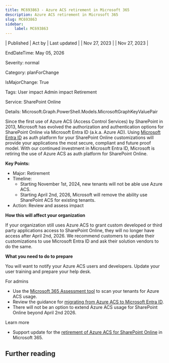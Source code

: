 ```yaml
---
title: MC693863 - Azure ACS retirement in Microsoft 365
description: Azure ACS retirement in Microsoft 365
slug: MC693863
sidebar:
    label: MC693863
---
```



| Published | Act by | Last updated |
| Nov 27, 2023 |  | Nov 27, 2023 |

EndDateTime: May 05, 2026

Severity: normal

Category: planForChange

IsMajorChange: True

Tags: User impact Admin impact Retirement

Service: SharePoint Online

Details: Microsoft.Graph.PowerShell.Models.MicrosoftGraphKeyValuePair

<p>Since the first use of Azure ACS (Access Control Services) by SharePoint in 2013, Microsoft has evolved the authorization and authentication options for SharePoint Online via Microsoft Entra ID (a.k.a. Azure AD). Using <a href="https://learn.microsoft.com/en-us/azure/active-directory/develop/" target="_blank">Microsoft Entra ID</a> as auth platform for your SharePoint Online customizations will provide your applications the most secure, compliant and future proof model. With our continued investment in Microsoft Entra ID, Microsoft is retiring the use of Azure ACS as auth platform for SharePoint Online. 
</p><p><b>Key Points:</b></p><ul><li>Major: Retirement</li><li>Timeline:<ul><li>Starting November 1st, 2024, new tenants will not be able use Azure ACS.</li><li>Starting April 2nd, 2026, Microsoft will remove the ability use SharePoint ACS for existing tenants.</li></ul></li><li>Action: Review and assess impact</li></ul><p><b>How this will affect your organization</b> 
</p><p>If your organization still uses Azure ACS to grant custom developed or third party applications access to SharePoint Online, they will no longer have access after April 2nd, 2026. We recommend customers to update their customizations to use Microsoft Entra ID and ask their solution vendors to do the same. 
</p><p><b>What you need to do to prepare</b> 
</p><p>You will want to notify your Azure ACS users and developers. Update your user training and prepare your help desk. 
</p><p>For admins 
</p><ul><li>Use the <a href="https://aka.ms/assessment/addinsacs" target="_blank">Microsoft 365 Assessment tool</a> to scan your tenants for Azure ACS usage. 
</li><li>Review the guidance for <a href="https://aka.ms/retirement/acs/guidance" target="_blank">migrating from Azure ACS to Microsoft Entra ID</a>. 
</li><li>There will not be an option to extend Azure ACS usage for SharePoint Online beyond April 2nd 2026.  
</li></ul><p>Learn more 
</p><ul><li>Support update for the <a href="https://aka.ms/retirement/acs/support" target="_blank">retirement of Azure ACS for SharePoint Online</a> in Microsoft 365.</li></ul>

## Further reading
